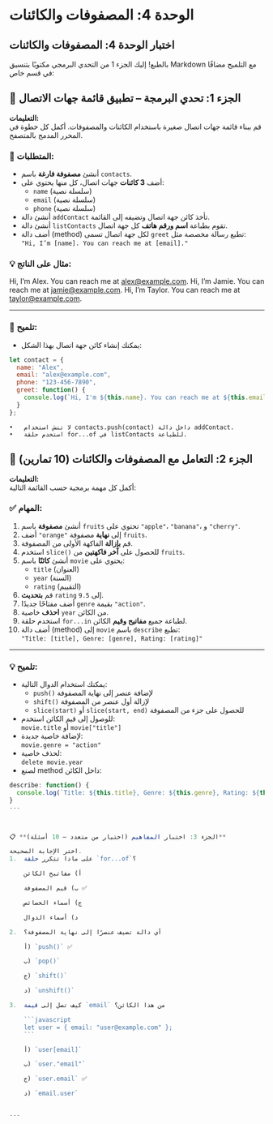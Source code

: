 # الوحدة 4: المصفوفات والكائنات

## اختبار الوحدة 4: المصفوفات والكائنات

بالطبع! إليك الجزء 1 من التحدي البرمجي مكتوبًا بتنسيق Markdown مع التلميح مضافًا في قسم خاص:

## 📝 الجزء 1: تحدي البرمجة – تطبيق قائمة جهات الاتصال

**التعليمات:**  
قم ببناء قائمة جهات اتصال صغيرة باستخدام الكائنات والمصفوفات. أكمل كل خطوة في المحرر المدمج بالمتصفح.

### 💼 المتطلبات:

- أنشئ **مصفوفة فارغة** باسم `contacts`.
- أضف **3 كائنات** جهات اتصال، كل منها يحتوي على:
  - `name` (سلسلة نصية)
  - `email` (سلسلة نصية)
  - `phone` (سلسلة نصية)
- أنشئ دالة `addContact` تأخذ كائن جهة اتصال وتضيفه إلى القائمة.
- أنشئ دالة `listContacts` تقوم بطباعة **اسم ورقم هاتف** كل جهة اتصال.
- أضف دالة (method) لكل جهة اتصال تسمى `greet` تطبع رسالة مخصصة مثل:  
  `"Hi, I’m [name]. You can reach me at [email]."`

### 💡 مثال على الناتج:

Hi, I’m Alex. You can reach me at alex@example.com.
Hi, I’m Jamie. You can reach me at jamie@example.com.
Hi, I’m Taylor. You can reach me at taylor@example.com.

---

### 🧠 تلميح:

- يمكنك إنشاء كائن جهة اتصال بهذا الشكل:

```javascript
let contact = {
  name: "Alex",
  email: "alex@example.com",
  phone: "123-456-7890",
  greet: function() {
    console.log(`Hi, I'm ${this.name}. You can reach me at ${this.email}.`);
  }
};
```

	•	لا تنسَ استخدام contacts.push(contact) داخل دالة addContact.
	•	استخدم حلقة for...of في listContacts للطباعة.


## 🧩 الجزء 2: التعامل مع المصفوفات والكائنات (10 تمارين)

**التعليمات:**  
أكمل كل مهمة برمجية حسب القائمة التالية:

### ✅ المهام:

1. أنشئ **مصفوفة** باسم `fruits` تحتوي على `"apple"`، `"banana"`، و `"cherry"`.
2. أضف `"orange"` إلى **نهاية** مصفوفة `fruits`.
3. قم **بإزالة** الفاكهة الأولى من المصفوفة.
4. استخدم `slice()` للحصول على **آخر فاكهتين** من `fruits`.
5. أنشئ **كائنًا** باسم `movie` يحتوي على:
   - `title` (العنوان)
   - `year` (السنة)
   - `rating` (التقييم)
6. قم **بتحديث** `rating` إلى `9.5`.
7. أضف مفتاحًا جديدًا `genre` بقيمة `"action"`.
8. **احذف** خاصية `year` من الكائن.
9. استخدم حلقة `for...in` لطباعة جميع **مفاتيح وقيم** الكائن.
10. أضف دالة (method) إلى `movie` باسم `describe` تطبع:  
    `"Title: [title], Genre: [genre], Rating: [rating]"`

---

### 💡 تلميح:

- يمكنك استخدام الدوال التالية:
  - `push()` لإضافة عنصر إلى نهاية المصفوفة
  - `shift()` لإزالة أول عنصر من المصفوفة
  - `slice(start)` أو `slice(start, end)` للحصول على جزء من المصفوفة
- للوصول إلى قيم الكائن استخدم:  
  `movie.title` أو `movie["title"]`
- لإضافة خاصية جديدة:  
  `movie.genre = "action"`
- لحذف خاصية:  
  `delete movie.year`
- لصنع method داخل الكائن:  
```javascript
describe: function() {
  console.log(`Title: ${this.title}, Genre: ${this.genre}, Rating: ${this.rating}`);
}
---



📋 **الجزء 3: اختبار المفاهيم (اختيار من متعدد – 10 أسئلة)**

اختر الإجابة الصحيحة.
1.  على ماذا تتكرر حلقة `for...of`؟

    أ) مفاتيح الكائن

    ب) قيم المصفوفة ✅

    ج) أسماء الخصائص

    د) أسماء الدوال

2.  أي دالة تضيف عنصرًا إلى نهاية المصفوفة؟

    أ) `push()` ✅

    ب) `pop()`

    ج) `shift()`

    د) `unshift()`

3.  كيف تصل إلى قيمة `email` من هذا الكائن؟

    ```javascript
    let user = { email: "user@example.com" };
    ```

    أ) `user[email]`

    ب) `user."email"`

    ج) `user.email` ✅

    د) `email.user`


---